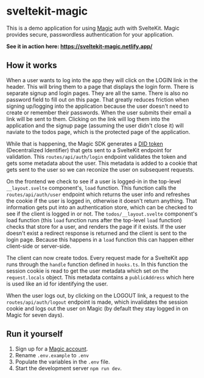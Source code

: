 # sveltekit-magic

This is a demo application for using [Magic](https://magic.link/) auth with SvelteKit. Magic provides secure, passwordless authentication for your application.

**See it in action here: https://sveltekit-magic.netlify.app/**

## How it works

When a user wants to log into the app they will click on the LOGIN link in the header. This will bring them to a page that displays the login form. There is separate signup and login pages. They are all the same. There is also no password field to fill out on this page. That greatly reduces friction when signing up/logging into the application because the user doesn't need to create or remember their passwords. When the user submits their email a link will be sent to them. Clicking on the link will log them into the application and the signup page (assuming the user didn't close it) will naviate to the todos page, which is the protected page of the application.

While that is happening, the Magic SDK generates a [DID token](https://w3c-ccg.github.io/did-primer/) (Decentralized Identifier) that gets sent to a SvelteKit endpoint for validation. This `routes/api/auth/login` endpoint validates the token and gets some metadata about the user. This metadata is added to a cookie that gets sent to the user so we can reconize the user on subsequent requests.

On the frontend we check to see if a user is logged-in in the top-level `__layout.svelte` component's, `load` function. This function calls the `routes/api/auth/user` endpoint which returns the user info and refreshes the cookie if the user is logged in, otherwise it doesn't return anything. That information gets put into an authentication store, which can be checked to see if the client is logged in or not. The `todos/__layout.svelte` component's load function (this `load` function runs after the top-level `load` function) checks that store for a user, and renders the page if it exists. If the user doesn't exist a redirect response is returned and the client is sent to the login page. Because this happens in a `load` function this can happen either client-side or server-side.

The client can now create todos. Every request made for a SvelteKit app runs through the `handle` function defined in `hooks.ts`. In this function the session cookie is read to get the user metadata which set on the `request.locals` object. This metadata contains a `publicAddress` which here is used like an id for identifying the user.

When the user logs out, by clicking on the LOGOUT link, a request to the `routes/api/auth/logout` endpoint is made, which invalidates the session cookie and logs out the user on Magic (by default they stay logged in on Magic for seven days).

## Run it yourself

1. Sign up for a [Magic account](https://magic.link/).
2. Rename `.env.example` to `.env`
3. Populate the variables in the `.env` file.
4. Start the development server `npm run dev`.
